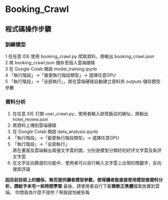 # Booking_Crawl
## 程式碼操作步驟
### 訓練模型
1 在任意 IDE 使用 booking_crawl.py 爬取資料，將輸出 booking_crawl.json  
2 將 booking_crawl.json 儲存至個人雲端硬碟  
3 在 Google Colab 開啟 model_training.ipynb  
4 「執行階段」->「變更執行階段類型」-> 選擇任意GPU  
5 「執行階段」->「全部執行」，將在雲端硬碟自動建立資料夾 outputs 儲存模型參數

### 資料分析
1. 在任意 IDE 打開 user_crawl.py，使用者輸入欲爬飯店的網址，將輸出 hotel_review.json
2. 將資料上傳到雲端硬碟
3. 在 Google Colab 開啟 data_analysis.ipynb
4. 「執行階段」->「變更執行階段類型」-> 選擇任意GPU
5. 「執行階段」->「全部執行」  
    將在畫面及雲端輸出兩張文字雲的圖，分別是模型分類好的好評文字雲及負評文字雲
6. 在文字反向篩選的功能中，使用者可以自行輸入文字雲上出現的關鍵字，反向搜索評論

**因目前技術上的關係，無否提供讀者模型參數，使得讀者能直接使用模型做資料分析，請給予本宅一些時間學習**
最後，請使用者自行下載**微軟正黑體**檔案放置到雲端。
你問我為什麼不提供？啊我就怕被告每
